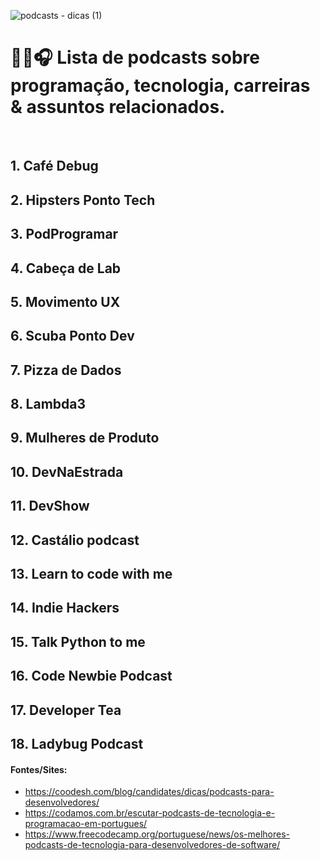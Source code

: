
![podcasts - dicas  (1)](https://github.com/user-attachments/assets/b0e3c996-2ad6-4997-aa34-619cdd298128)

<h1> 📝🔁🎧 Lista de podcasts sobre programação, tecnologia, carreiras & assuntos relacionados.</h1>
<br>
<h2>1. Café Debug</h2>
<h2>2. Hipsters Ponto Tech</h2>
<h2>3. PodProgramar</h2>
<h2>4. Cabeça de Lab</h2>
<h2>5. Movimento UX</h2>
<h2>6. Scuba Ponto Dev</h2>
<h2>7. Pizza de Dados</h2>
<h2>8. Lambda3</h2>
<h2>9. Mulheres de Produto </h2>
<h2>10. DevNaEstrada</h2>
<h2>11. DevShow</h2>
<h2>12. Castálio podcast</h2>
<h2>13. Learn to code with me </h2>
<h2>14. Indie Hackers</h2>
<h2>15. Talk Python to me</h2>
<h2>16. Code Newbie Podcast</h2>
<h2>17. Developer Tea</h2>
<h2>18. Ladybug Podcast</h2>




<h4>Fontes/Sites:</h4>

* https://coodesh.com/blog/candidates/dicas/podcasts-para-desenvolvedores/
* https://codamos.com.br/escutar-podcasts-de-tecnologia-e-programacao-em-portugues/
* https://www.freecodecamp.org/portuguese/news/os-melhores-podcasts-de-tecnologia-para-desenvolvedores-de-software/












